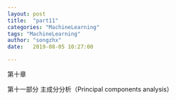 ```yaml
---
layout: post
title:  "part11"
categories: "MachineLearning"
tags: "MachineLearning"
author: "songzhx"
date:   2019-08-05 10:27:00

---
```


第十章

第十一部分 主成分分析（Principal components analysis）

















